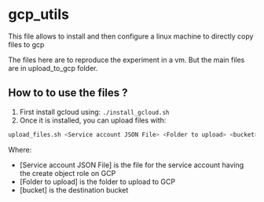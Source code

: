 # gcp_utils
This file allows to install and then configure a linux machine to directly copy files to gcp


The files here are to reproduce the experiment in a vm. But the main files are in upload_to_gcp folder.

## How to to use the files ?

1. First install gcloud using: `./install_gcloud.sh`
2. Once it is installed, you can upload files with:

 ```bash
upload_files.sh <Service account JSON File> <Folder to upload> <bucket>
 ```

Where:

* [Service account JSON File] is the file for the service account having the create object role on GCP
* [Folder to upload] is the folder to upload to GCP
* [bucket] is the destination bucket

